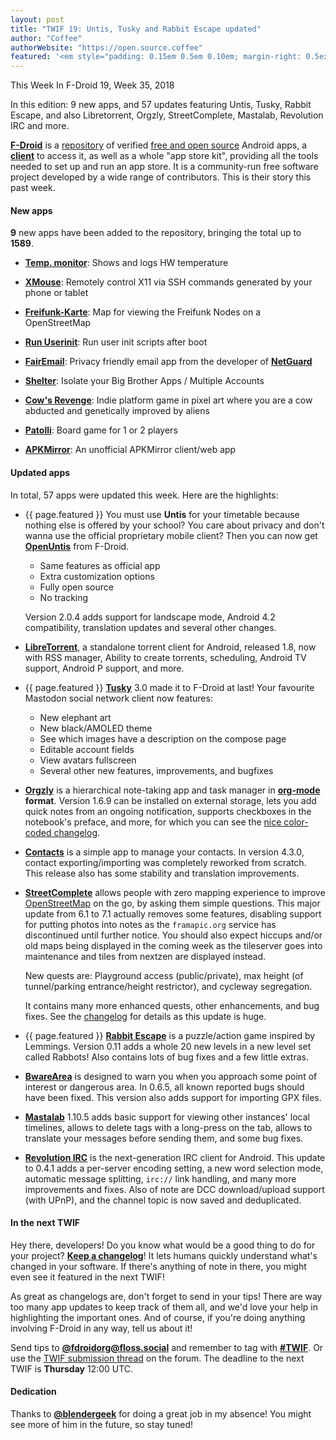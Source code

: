 ```yaml
---
layout: post
title: "TWIF 19: Untis, Tusky and Rabbit Escape updated"
author: "Coffee"
authorWebsite: "https://open.source.coffee"
featured: '<em style="padding: 0.15em 0.5em 0.10em; margin-right: 0.5ex; box-shadow: 0.1em 0.05em 0.1em rgba(0, 0, 0, 0.3); border-radius: 1em; color: black; background: linear-gradient(orange, yellow);">Featured</em>'
---
```


This Week In F-Droid 19, Week 35, 2018

In this edition: 9 new apps, and 57 updates featuring Untis, Tusky, Rabbit Escape, and also Libretorrent, Orgzly, StreetComplete, Mastalab, Revolution IRC and more.
<!--more-->

**[F-Droid](https://f-droid.org/)** is a [repository](https://f-droid.org/packages/) of verified [free and open source](https://en.wikipedia.org/wiki/Free_and_open-source_software) Android apps, a **[client](https://f-droid.org/packages/org.fdroid.fdroid/)** to access it, as well as a whole "app store kit", providing all the tools needed to set up and run an app store. It is a community-run free software project developed by a wide range of contributors. This is their story this past week.

#### New apps

**9** new apps have been added to the repository, bringing the total up to **1589**.

* **[Temp. monitor](https://f-droid.org/packages/com.gmail.jiwopene.temperature/)**: Shows and logs HW temperature

* **[XMouse](https://f-droid.org/packages/com.stripe1.xmouse/)**: Remotely control X11 via SSH commands generated by your phone or tablet

* **[Freifunk-Karte](https://f-droid.org/packages/de.freifunk_karte.freifunk_karte/)**: Map for viewing the Freifunk Nodes on a OpenStreetMap

* **[Run Userinit](https://f-droid.org/packages/de.lisas.alex.runuserinit/)**: Run user init scripts after boot

* **[FairEmail](https://f-droid.org/packages/eu.faircode.email/)**: Privacy friendly email app from the developer of **[NetGuard](https://f-droid.org/packages/eu.faircode.netguard/)**

* **[Shelter](https://f-droid.org/packages/net.typeblog.shelter/)**: Isolate your Big Brother Apps / Multiple Accounts

* **[Cow's Revenge](https://f-droid.org/packages/org.pipoypipagames.cowsrevenge/)**: Indie platform game in pixel art where you are a cow abducted and genetically improved by aliens

* **[Patolli](https://f-droid.org/packages/ru.henridellal.patolli/)**: Board game for 1 or 2 players

* **[APKMirror](https://f-droid.org/packages/taco.apkmirror/)**: An unofficial APKMirror client/web app

#### Updated apps

In total, 57 apps were updated this week. Here are the highlights:

* {{ page.featured }} You must use **Untis** for your timetable because nothing else is offered by your school? You care about privacy and don't wanna use the official proprietary mobile client? Then you can now get **[OpenUntis](https://f-droid.org/packages/de.perflyst.untis/)** from F-Droid.
  * Same features as official app
  * Extra customization options
  * Fully open source
  * No tracking

  Version 2.0.4 adds support for landscape mode, Android 4.2 compatibility, translation updates and several other changes.

* **[LibreTorrent](https://f-droid.org/packages/org.proninyaroslav.libretorrent/)**, a standalone torrent client for Android, released 1.8, now with RSS manager, Ability to create torrents, scheduling, Android TV support, Android P support, and more.

* {{ page.featured }} **[Tusky](https://f-droid.org/packages/com.keylesspalace.tusky/)** 3.0 made it to F-Droid at last! Your favourite Mastodon social network client now features:
  * New elephant art
  * New black/AMOLED theme
  * See which images have a description on the compose page
  * Editable account fields
  * View avatars fullscreen
  * Several other new features, improvements, and bugfixes

* **[Orgzly](https://f-droid.org/packages/com.orgzly/)** is a hierarchical note-taking app and task manager in **[org-mode](http://orgmode.org/) format**. Version 1.6.9 can be installed on external storage, lets you add quick notes from an ongoing notification, supports checkboxes in the notebook's preface, and more, for which you can see the [nice color-coded changelog](http://www.orgzly.com/changelog#v1.6.9).

* **[Contacts](https://f-droid.org/packages/com.simplemobiletools.contacts/)** is a simple app to manage your contacts. In version 4.3.0, contact exporting/importing was completely reworked from scratch. This release also has some stability and translation improvements.

* **[StreetComplete](https://f-droid.org/packages/de.westnordost.streetcomplete/)** allows people with zero mapping experience to improve [OpenStreetMap](https://www.openstreetmap.org) on the go, by asking them simple questions. This major update from 6.1 to 7.1 actually removes some features, disabling support for putting photos into notes as the `framapic.org` service has discontinued until further notice. You should also expect hiccups and/or old maps being displayed in the coming week as the tileserver goes into maintenance and tiles from nextzen are displayed instead.

  New quests are: Playground access (public/private), max height (of tunnel/parking entrance/height restrictor), and cycleway segregation.

  It contains many more enhanced quests, other enhancements, and bug fixes. See the [changelog](https://github.com/westnordost/StreetComplete/releases/tag/v7.0) for details as this update is huge.

* {{ page.featured }} **[Rabbit Escape](https://f-droid.org/packages/net.artificialworlds.rabbitescape/)** is a puzzle/action game inspired by Lemmings. Version 0.11 adds a whole 20 new levels in a new level set called Rabbots! Also contains lots of bug fixes and a few little extras.

* **[BwareArea](https://f-droid.org/packages/fr.byped.bwarearea/)** is designed to warn you when you approach some point of interest or dangerous area. In 0.6.5, all known reported bugs should have been fixed. This version also adds support for importing GPX files.

* **[Mastalab](https://f-droid.org/packages/fr.gouv.etalab.mastodon/)** 1.10.5 adds basic support for viewing other instances' local timelines, allows to delete tags with a long-press on the tab, allows to translate your messages before sending them, and some bug fixes.

* **[Revolution IRC](https://f-droid.org/packages/io.mrarm.irc/)** is the next-generation IRC client for Android. This update to 0.4.1 adds a per-server encoding setting, a new word selection mode, automatic message splitting, `irc://` link handling, and many more improvements and fixes. Also of note are DCC download/upload support (with UPnP), and the channel topic is now saved and deduplicated.

#### In the next TWIF

Hey there, developers! Do you know what would be a good thing to do for your project? **[Keep a changelog](https://keepachangelog.com)**! It lets humans quickly understand what's changed in your software. If there's anything of note in there, you might even see it featured in the next TWIF!

As great as changelogs are, don't forget to send in your tips! There are way too many app updates to keep track of them all, and we'd love your help in highlighting the important ones. And of course, if you're doing anything involving F-Droid in any way, tell us about it!

Send tips to **[@fdroidorg@floss.social](https://floss.social/@fdroidorg)** and remember to tag with **[#TWIF](https://floss.social/tags/twif)**. Or use the [TWIF submission thread](https://forum.f-droid.org/t/twif-submission-thread) on the forum. The deadline to the next TWIF is **Thursday** 12:00 UTC.

#### Dedication

Thanks to **[@blendergeek](https://forum.f-droid.org/u/blendergeek)** for doing a great job in my absence! You might see more of him in the future, so stay tuned!
